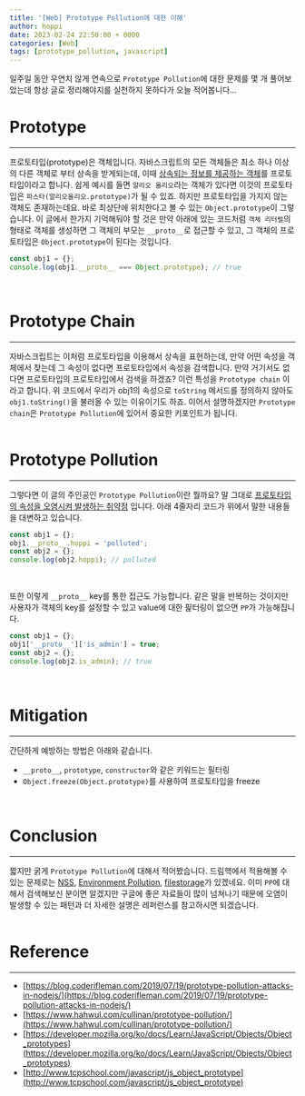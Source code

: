 ```yaml
---
title: '[Web] Prototype Pollution에 대한 이해'
author: hoppi
date: 2023-02-24 22:50:00 + 0000
categories: [Web]
tags: [prototype_pollution, javascript]
---
```


일주일 동안 우연치 않게 연속으로 `Prototype Pollution`에 대한 문제를 몇 개 풀어보았는데 항상 글로 정리해야지를 실천하지 못하다가 오늘 적어봅니다...  

# Prototype
***
프로토타입(prototype)은 객체입니다. 자바스크립트의 모든 객체들은 최소 하나 이상의 다른 객체로 부터 상속을 받게되는데, 이때 <u>상속되는 정보를 제공하는 객체</u>를 프로토타입이라고 합니다. 쉽게 예시를 들면 `알리오 올리오`라는 객체가 있다면 이것의 프로토타입은 `파스타(알리오올리오.prototype)`가 될 수 있죠. 하지만 프로토타입을 가지지 않는 객체도 존재하는데요. 바로 최상단에 위치한다고 볼 수 있는 `Object.prototype`이 그렇습니다. 이 글에서 한가지 기억해둬야 할 것은 만약 아래에 있는 코드처럼 `객체 리터럴`의 형태로 객체를 생성하면 그 객체의 부모는 `__proto__`로 접근할 수 있고, 그 객체의 프로토타입은 `Object.prototype`이 된다는 것입니다.  
```javascript
const obj1 = {};
console.log(obj1.__proto__ === Object.prototype); // true
```
<br/>


# Prototype Chain
***
자바스크립트는 이처럼 프로토타입을 이용해서 상속을 표현하는데, 만약 어떤 속성을 객체에서 찾는데 그 속성이 없다면 프로토타입에서 속성을 검색합니다. 만약 거기서도 없다면 프로토타입의 프로토타입에서 검색을 하겠죠? 이런 특성을 `Prototype chain` 이라고 합니다. 위 코드에서 우리가 obj1의 속성으로 `toString` 메서드를 정의하지 않아도 `obj1.toString()`을 불러올 수 있는 이유이기도 하죠. 이어서 설명하겠지만 `Prototype chain`은 `Prototype Pollution`에 있어서 중요한 키포인트가 됩니다.  
<br/>

# Prototype Pollution
***
그렇다면 이 글의 주인공인 `Prototype Pollution`이란 뭘까요? 말 그대로 <u>프로토타입의 속성을 오염시켜 발생하는 취약점</u> 입니다. 아래 4줄자리 코드가 위에서 말한 내용들을 대변하고 있습니다.
```javascript
const obj1 = {};
obj1.__proto__.hoppi = 'polluted';
const obj2 = {};
console.log(obj2.hoppi); // polluted

```
<br/>

또한 이렇게 `__proto__` key를 통한 접근도 가능합니다. 같은 말을 반복하는 것이지만 사용자가 객체의 key를 설정할 수 있고 value에 대한 핉터링이 없으면 `PP`가 가능해집니다.  
```javascript
const obj1 = {};
obj1['__proto__']['is_admin'] = true;
const obj2 = {};
console.log(obj2.is_admin); // true
```
<br/>

# Mitigation
***
간단하게 예방하는 방법은 아래와 같습니다.  
- `__proto__`, `prototype`, `constructor`와 같은 키워드는 필터링
- `Object.freeze(Object.prototype)`를 사용하여 프로토타입을 freeze
<br/>

# Conclusion
***
짧지만 굵게 `Prototype Pollution`에 대해서 적어봤습니다. 드림핵에서 적용해볼 수 있는 문제로는 [NSS](https://dreamhack.io/wargame/challenges/468/), [Environment Pollution](https://dreamhack.io/wargame/challenges/205/), [filestorage](https://dreamhack.io/wargame/challenges/643/)가 있겠네요. 이미 `PP`에 대해서 검색해보신 분이면 알겠지만 구글에 좋은 자료들이 많이 넘쳐나기 때문에 오염이 발생할 수 있는 패턴과 더 자세한 설명은 레퍼런스를 참고하시면 되겠습니다.  
<br/>

# Reference
***
- [https://blog.coderifleman.com/2019/07/19/prototype-pollution-attacks-in-nodejs/](https://blog.coderifleman.com/2019/07/19/prototype-pollution-attacks-in-nodejs/)
- [https://www.hahwul.com/cullinan/prototype-pollution/](https://www.hahwul.com/cullinan/prototype-pollution/)
- [https://developer.mozilla.org/ko/docs/Learn/JavaScript/Objects/Object_prototypes](https://developer.mozilla.org/ko/docs/Learn/JavaScript/Objects/Object_prototypes)
- [http://www.tcpschool.com/javascript/js_object_prototype](http://www.tcpschool.com/javascript/js_object_prototype)